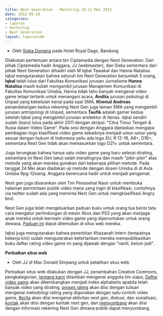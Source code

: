 ```yaml
---
title: Next Generation - Mentoring 10-11 Mei 2012
date: 2012-05-10
categories:
- laporan
- mentoring
- Next Generation
layout: laporancmb
---
```


* Oleh [Siska Doviana](http://wiki.ciptamedia.org/wiki/Pengguna:Siska) pada Hotel Royal Dago, Bandung 

Dilakukan pertemuan antara tim Ciptamedia dengan Next Generation. Dari pihak Ciptamedia hadir Anggara, JJ (webmaster), dan Siska sementara dari pihak Next Generation dihadiri oleh M Iqbal Tawakal dan Hanna Natalisa. Iqbal mengutarakan bahwa seluruh tim Next Generation berjumlah 5 orang, **Iqbal** telah lulus dari Fakultas Komunikasi jurusan Jurnalisme **Hanna Natalisa** masih kuliah mengambil jurusan Manajemen Komunikasi di Fakultas Komunikasi Unisba, Hanna tidak tahu banyak mengenai video game tetapi tertarik untuk menangani acara, **Andita** jurusan psikologi di Unpad yang kebetulan kenal pada saat SMA, **Khemal Andreas** penandatangan kedua rekening Next Gen juga teman SMA yang mengambil jurusan antropologi di Unpad, sementara **Taufik** adalah gamer kedua setelah Iqbal yang mengambil jurusan arsitektur di Itenas. Iqbal sendiri sudah (baru) lulus pada akhir 2011 dengan skripsi: "Citra Timur Tengah & Rusia dalam Video Game". Pada sesi dengan Anggara dijelaskan mengapa pembagian logo klasifikasi video game sebaiknya menjadi umur-umur yang sesuai dengan hukum di Indonesia yaitu ada logo SU, R 12-18, A8+, D18+, sementara Next Gen tidak akan memasukkan logo D21+ untuk sementara.

Juga terungkap bahwa hanya satu video game yang baru selesai dirating, sementara ini Next Gen takut salah meratingnya dan masih "pikir-pikir" atas metode yang akan mereka gunakan dari beberapa pilihan metode. Pada tanggal 24 Mei akan diadakan uji metode dengan dosen Unisba di di Aula Unisba 9pg-12siang. Anggara berencana hadir untuk menjadi pengamat.

Next gen juga disarankan oleh Tim Penasehat Nasir untuk membuka halaman permintaan publik video mana yang ingin di klasifikasi, contohnya via twitter sudah ada yang meminta Next Gen untuk mengklasifikasi Angry bird.

Next Gen juga telah mengeluarkan paduan buku untuk orang tua berisi tata cara mengatur perlindungan di mesin Xbox dan PS3 yang akan menjaga anak mereka untuk bermain video game yang diperuntukan untuk orang dewasa. [Paduan ini](http://www.nxgindonesia.org/sistem-rating/panduan-orang-tua/) dapat ditemukan di situs web mereka.

Iqbal juga mengutarakan bahwa penerbitan Khazanah Intern (tempatnya bekerja kini) sudah mengutarakan ketertarikan mereka mempublikasikan buku daftar rating video game ini yang dijawab dengan "nanti, belum jadi".

**Perbaikan situs web**

* Oleh JJ di Mac Donald Simpang untuk pelatihan situs web.

Perbaikan situs web dilakukan dengan JJ, penambahan Creative Commons, pengkategorian, [tentang kami](http://www.nxgindonesia.org/komunitas/) ditambah mengenai anggota tim siapa, [Daftar video game](http://www.nxgindonesia.org/daftar-video-game/) akan dikembangkan menjadi index alphabetis apabila telah banyak video yang dirating, [proses rating](http://www.nxgindonesia.org/sistem-rating/proses-rating/) akan diisi dengan tulisan mengenai metodologi rating yang digunakan dengan satu contoh video game, [Berita](http://www.nxgindonesia.org/berita/) akan diisi mengenai aktivitas next gen, diskusi, dan sosialisasi, [kontak](http://www.nxgindonesia.org/kontak/) akan diisi dengan kontak next gen, dan [menyumbang](http://www.nxgindonesia.org/menyumbang/) akan diisi dengan informasi rekening Next Gen dimana publik dapat menyumbang. 
